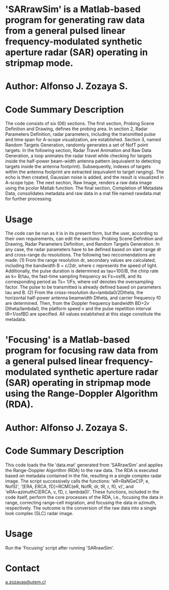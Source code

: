 # 'SARrawSim' is a Matlab-based program for generating raw data from a general pulsed linear frequency-modulated synthetic aperture radar (SAR) operating in stripmap mode.

# Author: Alfonso J. Zozaya S.

# Code Summary Description

The code consists of six (06) sections. The first section, Probing Scene Definition and Drawing, defines the probing area. In section 2, Radar Parameters Definition, radar parameters, including the transmitted pulse and time span for A-scope visualization, are established. Section 3, named Random Targets Generation, randomly generates a set of NofT point targets. In the following section, Radar Travel Animation and Raw Data Generation, a loop animates the radar travel while checking for targets inside the half-power beam-width antenna pattern (equivalent to detecting targets inside the antenna footprint). Subsequently, indexes of targets within the antenna footprint are extracted (equivalent to target ranging). The echo is then created, Gaussian noise is added, and the result is visualized in A-scope type. The next section, Raw Image, renders a raw data image using the pcolor Matlab function. The final section, Completion of Metadata Data, consolidates metadata and raw data in a mat file named rawdata.mat for further processing.

# Usage

The code can be run as it is in its present form, but the user, according to their own requirements, can edit the sections: Probing Scene Definition and Drawing, Radar Parameters Definition, and Random Targets Generation. In any case, the radar parameters have to be defined based on slant range dr and cross-range du resolutions. The following two reccomendations are made: (1) From the range resolution dr, secondary values are calculated, including the bandwidth B = c/2dr, where c represents the speed of light. Additionally, the pulse duration is determined as tau=100/B, the chirp rate as k= B/tau, the fast-time sampling frequency as Fs=osfB, and its corresponding period as Ts= 1/Fs, where osf denotes the oversampling factor. The pulse to be transmitted is already defined based on parameters tau and B. (2) From the cross-resolution du=lambda0/2Dtheta, the horizontal half-power antenna beamwidth Dtheta, and carrier frequency f0 are determined. Then, from the Doppler frequency bandwidth BD=2v Dtheta/lambda0, the platform speed v and the pulse repetition interval tR=1/osfBD are specified. All values established at this stage constitute the metadata.

# 'Focusing' is a Matlab-based program for focusing raw data from a general pulsed linear frequency-modulated synthetic aperture radar (SAR) operating in stripmap mode using the Range-Doppler Algorithm (RDA).

# Author: Alfonso J. Zozaya S.

# Code Summary Description

This code loads the file 'data.mat' generated from 'SARrawSim' and applies the Range-Doppler Algorithm (RDA) to the raw data. The RDA is executed based on metadata contained in the file, resulting in a single complex radar image. The script successively calls the functions: 'eR=RaNGeC(P, e, NofS)', '[ERA, ERCA, fD]=RCMC(eR, NofR, dr, tR, r, f0, v)', and 'eRA=azimuthC(ERCA, v, fD, r, lambda0)'. These functions, included in the code itself, perform the core processes of the RDA, i.e., focusing the data in range, correcting range-cell migration, and focusing the data in azimuth, respectively. The outcome is the conversion of the raw data into a single look complex (SLC) radar image.

# Usage

Run the 'Focusing' script after running 'SARrawSim'.

# Contact

a.zozayas@utem.cl
